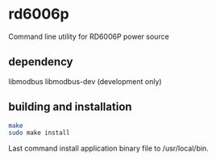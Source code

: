 # rd6006p

Command line utility for RD6006P power source

## dependency

libmodbus
libmodbus-dev (development only)

## building and installation

```bash
make
sudo make install 
```
Last command install application binary file to /usr/local/bin. 
